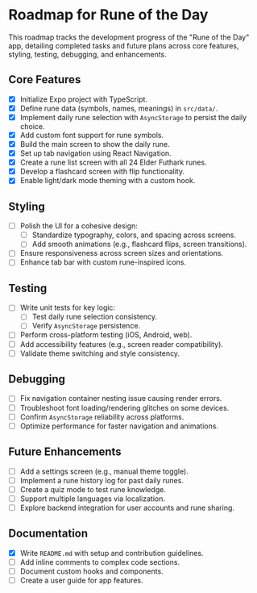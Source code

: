 
# Roadmap for Rune of the Day

This roadmap tracks the development progress of the "Rune of the Day" app, detailing completed tasks and future plans across core features, styling, testing, debugging, and enhancements.

## Core Features

- [x] Initialize Expo project with TypeScript.
- [x] Define rune data (symbols, names, meanings) in `src/data/`.
- [x] Implement daily rune selection with `AsyncStorage` to persist the daily choice.
- [x] Add custom font support for rune symbols.
- [x] Build the main screen to show the daily rune.
- [x] Set up tab navigation using React Navigation.
- [x] Create a rune list screen with all 24 Elder Futhark runes.
- [x] Develop a flashcard screen with flip functionality.
- [x] Enable light/dark mode theming with a custom hook.

## Styling

- [ ] Polish the UI for a cohesive design:
  - [ ] Standardize typography, colors, and spacing across screens.
  - [ ] Add smooth animations (e.g., flashcard flips, screen transitions).
- [ ] Ensure responsiveness across screen sizes and orientations.
- [ ] Enhance tab bar with custom rune-inspired icons.

## Testing

- [ ] Write unit tests for key logic:
  - [ ] Test daily rune selection consistency.
  - [ ] Verify `AsyncStorage` persistence.
- [ ] Perform cross-platform testing (iOS, Android, web).
- [ ] Add accessibility features (e.g., screen reader compatibility).
- [ ] Validate theme switching and style consistency.

## Debugging

- [ ] Fix navigation container nesting issue causing render errors.
- [ ] Troubleshoot font loading/rendering glitches on some devices.
- [ ] Confirm `AsyncStorage` reliability across platforms.
- [ ] Optimize performance for faster navigation and animations.

## Future Enhancements

- [ ] Add a settings screen (e.g., manual theme toggle).
- [ ] Implement a rune history log for past daily runes.
- [ ] Create a quiz mode to test rune knowledge.
- [ ] Support multiple languages via localization.
- [ ] Explore backend integration for user accounts and rune sharing.

## Documentation

- [x] Write `README.md` with setup and contribution guidelines.
- [ ] Add inline comments to complex code sections.
- [ ] Document custom hooks and components.
- [ ] Create a user guide for app features.